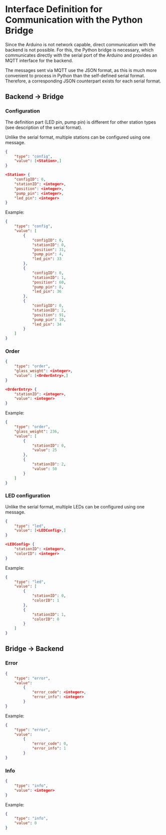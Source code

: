 # Interface Definition for Communication with the Python Bridge

Since the Arduino is not network capable, direct communication with the backend is not possible. For this, the Python bridge is necessary, which communicates directly with the serial port of the Arduino and provides an MQTT interface for the backend.

The messages sent via MQTT use the JSON format, as this is much more convenient to process in Python than the self-defined serial format. Therefore, a corresponding JSON counterpart exists for each serial format.

## Backend -> Bridge

### Configuration

The definition part (LED pin, pump pin) is different for other station types (see description of the serial format).

Unlike the serial format, multiple stations can be configured using one message.

```json
{
    "type": "config",
    "value": [<Station>,]
}

<Station> {
    "configID": 0,
    "stationID": <integer>,
    "position": <integer>,
    "pump_pin": <integer>,
    "led_pin": <integer>
}
```

Example:

```json
{
    "type": "config",
    "value": [
        {
            "configID": 0,
            "stationID": 0,
            "position": 31,
            "pump_pin": 4,
            "led_pin": 33
        },
        {
            "configID": 0,
            "stationID": 1,
            "position": 60,
            "pump_pin": 8,
            "led_pin": 36
        },
        {
            "configID": 0,
            "stationID": 2,
            "position": 91,
            "pump_pin": 10,
            "led_pin": 34
        }
    ]
}
```

### Order

```json
{
    "type": "order",
    "glass_weight": <integer>,
    "value": [<OrderEntry>,]
}

<OrderEntry> {
    "stationID": <integer>,
    "value": <integer>
}
```

Example:

```json
{
    "type": "order",
    "glass_weight": 236,
    "value": [
        {
            "stationID": 0,
            "value": 25
        },
        {
            "stationID": 2,
            "value": 50
        }
    ]
}
```

### LED configuration

Unlike the serial format, multiple LEDs can be configured using one message.

```json
{
    "type": "led",
    "value": [<LEDConfig>,]
}

<LEDConfig> {
    "stationID": <integer>,
    "colorID": <integer>
}
```

Example:

```json
{
    "type": "led",
    "value": [
        {
            "stationID": 0,
            "colorID": 1
        },
        {
            "stationID": 1,
            "colorID": 0
        }
    ]
}
```

## Bridge -> Backend

### Error

```json
{
    "type": "error",
    "value":
        {
            "error_code": <integer>,
            "error_info": <integer>
        }
}
```

Example:

```json
{
    "type": "error",
    "value":
        {
            "error_code": 0,
            "error_info": 1
        }
}
```

### Info

```json
{
    "type": "info",
    "value": <integer>
}
```

Example:

```json
{
    "type": "info",
    "value": 0
}
```
